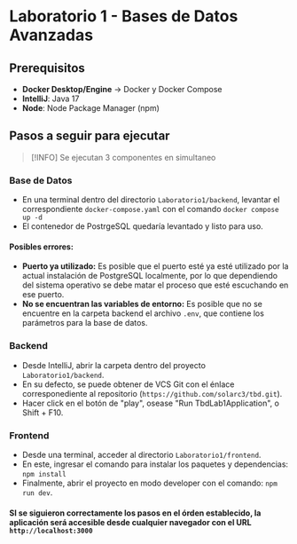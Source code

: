 
# Laboratorio 1 - Bases de Datos Avanzadas

## Prerequisitos
- **Docker Desktop/Engine** -> Docker y Docker Compose
- **IntelliJ**: Java 17
- **Node**: Node Package Manager (npm)

## Pasos a seguir para ejecutar
>[!INFO]
> Se ejecutan 3 componentes en simultaneo


### Base de Datos
- En una terminal dentro del directorio `Laboratorio1/backend`, levantar el correspondiente `docker-compose.yaml` con el comando `docker compose up -d`
- El contenedor de PostrgeSQL quedaría levantado y listo para uso.

#### Posibles errores:
- **Puerto ya utilizado:** Es posible que el puerto esté ya esté utilizado por la actual instalación de PostgreSQL localmente, por lo que dependiendo del sistema operativo se debe matar el proceso que esté escuchando en ese puerto.
- **No se encuentran las variables de entorno:** Es posible que no se encuentre en la carpeta backend el archivo `.env`, que contiene los parámetros para la base de datos.

### Backend
- Desde IntelliJ, abrir la carpeta dentro del proyecto `Laboratorio1/backend`.
- En su defecto, se puede obtener de VCS Git con el énlace corresponediente al repositorio (`https://github.com/solarc3/tbd.git`).
- Hacer click en el botón de "play", osease "Run TbdLab1Application", o Shift + F10.

### Frontend
- Desde una terminal, acceder al directorio `Laboratorio1/frontend`.
- En este, ingresar el comando para instalar los paquetes y dependencias: `npm install`
- Finalmente, abrir el proyecto en modo developer con el comando: `npm run dev`.

#### SI se siguieron correctamente los pasos en el órden establecido, la aplicación será accesible desde cualquier navegador con el URL `http://localhost:3000`
